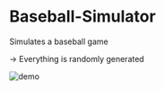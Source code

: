 # Baseball-Simulator
Simulates a baseball game 

-> Everything is randomly generated

![demo](https://cloud.githubusercontent.com/assets/27081909/24833782/a0551904-1ca1-11e7-868d-e30abe2d3510.gif)
